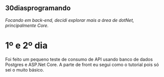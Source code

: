 ## 30diasprogramando

*Focando em back-end, decidi explorar mais a área de dotNet, principalmente Core.*

# 1º e 2º dia
Foi feito um pequeno teste de consumo de API usando banco de dados Postgres e ASP.Net Core.
A parte de front eu segui como o tutorial pois só sei o muito básico.
